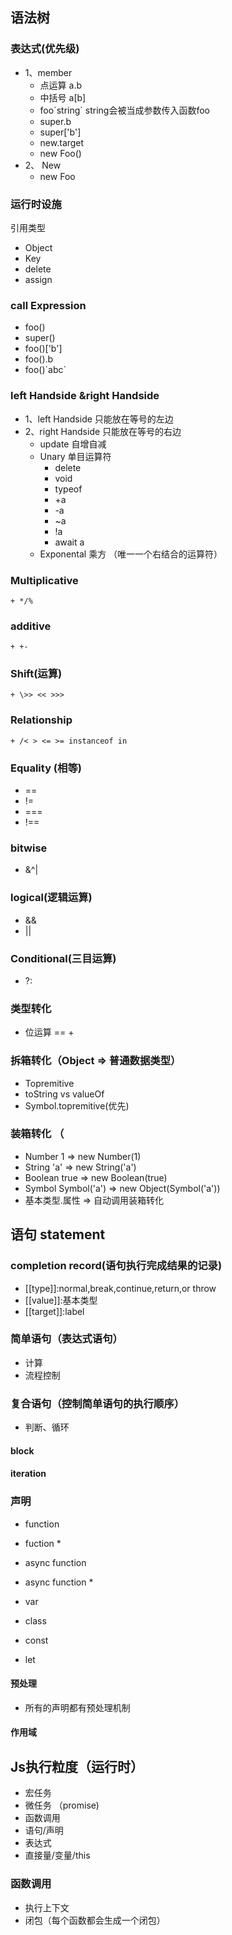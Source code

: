 ## 语法树
### 表达式(优先级)
+ 1、member 
  + 点运算 a.b
  + 中括号 a[b]
  + foo\`string\`  string会被当成参数传入函数foo
  + super.b
  + super['b']
  + new.target
  + new Foo()
+ 2、 New
  + new Foo
### 运行时设施
引用类型
  + Object 
  + Key
  + delete 
  + assign

### call Expression
 + foo()
 + super()
 + foo()['b']
 + foo().b
+ foo()\`abc\`

### left Handside &right Handside
+ 1、left Handside 只能放在等号的左边
+  2、right Handside 只能放在等号的右边
    + update 自增自减 
    + Unary 单目运算符
      + delete
      + void
      + typeof
      + +a
      + -a
      + ~a
      + !a
      + await a
    + Exponental 乘方 （唯一一个右结合的运算符）
### Multiplicative
    + */%
### additive
    + +-
### Shift(运算)
    + \>> << >>>
### Relationship
    + /< > <= >= instanceof in

### Equality (相等)
  + ==
  + !=
  + ===
  + !==
### bitwise
 + &^|
### logical(逻辑运算)
+ &&
+ ||
### Conditional(三目运算)
+ ?:

### 类型转化
+ 位运算 == +
### 拆箱转化（Object => 普通数据类型）
+ Topremitive
+ toString vs valueOf
+ Symbol.topremitive(优先)
### 装箱转化 （
  + Number 1 => new Number(1)
  + String  'a' => new String('a')
  + Boolean true => new Boolean(true)
  + Symbol Symbol('a') => new Object(Symbol('a'))
  + 基本类型.属性   => 自动调用装箱转化

## 语句 statement
### completion record(语句执行完成结果的记录)
  + [[type]]:normal,break,continue,return,or throw
  + [[value]]:基本类型
  + [[target]]:label
### 简单语句（表达式语句）
  + 计算 
  + 流程控制
### 复合语句（控制简单语句的执行顺序）
  + 判断、循环
#### block
#### iteration

### 声明
+ function
+ fuction *
+ async function
+ async function *
+ var

+ class
+ const
+ let
#### 预处理
+ 所有的声明都有预处理机制
#### 作用域

## Js执行粒度（运行时）
+ 宏任务
+ 微任务 （promise)
+ 函数调用
+ 语句/声明
+ 表达式
+ 直接量/变量/this
### 函数调用
+ 执行上下文
+ 闭包（每个函数都会生成一个闭包）

